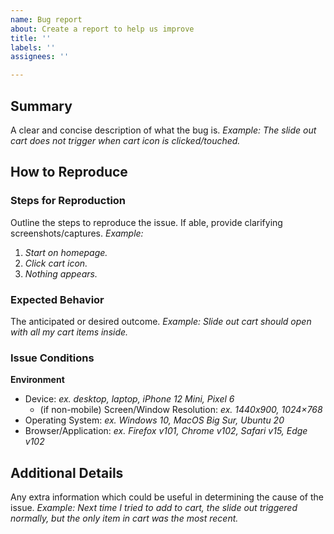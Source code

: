 ```yaml
---
name: Bug report
about: Create a report to help us improve
title: ''
labels: ''
assignees: ''

---
```

## Summary
A clear and concise description of what the bug is.
*Example: The slide out cart does not trigger when cart icon is clicked/touched.*
## How to Reproduce
### Steps for Reproduction
Outline the steps to reproduce the issue. If able, provide clarifying screenshots/captures. 
*Example:*
1. *Start on homepage.*
2. *Click cart icon.*
3. *Nothing appears.*
### **Expected Behavior**
The anticipated or desired outcome.
*Example: Slide out cart should open with all my cart items inside.*
### Issue Conditions
**Environment**
- Device: *ex. desktop, laptop, iPhone 12 Mini, Pixel 6*
    - (if non-mobile) Screen/Window Resolution: *ex. 1440x900, 1024×768*
- Operating System: *ex. Windows 10, MacOS Big Sur, Ubuntu 20*
- Browser/Application: *ex. Firefox v101, Chrome v102, Safari v15, Edge v102*
## Additional Details
Any extra information which could be useful in determining the cause of the issue.
*Example: Next time I tried to add to cart, the slide out triggered normally, but the only item in cart was the most recent.*